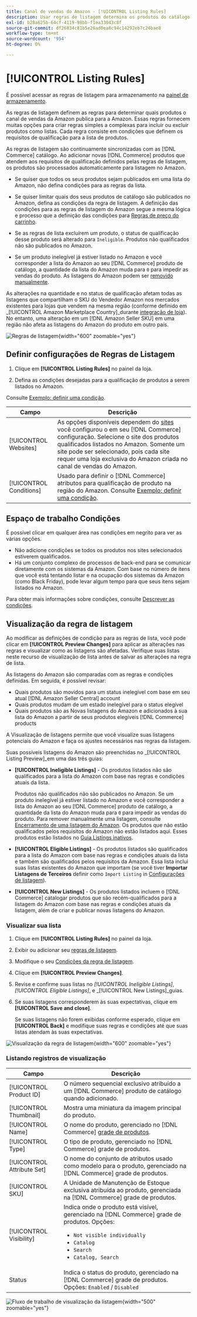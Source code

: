 ```yaml
---
title: Canal de vendas do Amazon - [!UICONTROL Listing Rules]
description: Usar regras de listagem determina os produtos do catálogo do Commerce publicados como listagens do Amazon Marketplace.
exl-id: b28a625b-64cf-4119-98bb-f1ea33043c8f
source-git-commit: df26834c81b5e26ad0ea8c94c14292eb7c24bae8
workflow-type: tm+mt
source-wordcount: '954'
ht-degree: 0%

---
```


# [!UICONTROL Listing Rules]

É possível acessar as regras de listagem para armazenamento na [painel de armazenamento](./amazon-store-dashboard.md).

As regras de listagem definem as regras para determinar quais produtos o canal de vendas da Amazon publica para a Amazon. Essas regras fornecem muitas opções para criar regras simples a complexas para incluir ou excluir produtos como listas. Cada regra consiste em condições que definem os requisitos de qualificação para a lista de produtos.

As regras de listagem são continuamente sincronizadas com as [!DNL Commerce] catálogo. Ao adicionar novas [!DNL Commerce] produtos que atendem aos requisitos de qualificação definidos pelas regras de listagem, os produtos são processados automaticamente para listagem no Amazon.

- Se quiser que todos os seus produtos sejam publicados em uma lista do Amazon, não defina condições para as regras da lista.

- Se quiser limitar quais dos seus produtos de catálogo são publicados no Amazon, defina as condições da regra de listagem. A definição das condições para as regras de listagem do Amazon segue a mesma lógica e processo que a definição das condições para [Regras de preço do carrinho](https://experienceleague.adobe.com/docs/commerce-admin/marketing/promotions/cart-rules/price-rules-cart.html).

- Se as regras de lista excluírem um produto, o status de qualificação desse produto será alterado para `Ineligible`. Produtos não qualificados não são publicados no Amazon.

- Se um produto inelegível já estiver listado no Amazon e você corresponder a lista do Amazon ao seu [!DNL Commerce] produto de catálogo, a quantidade da lista do Amazon muda para `0` para impedir as vendas do produto. As listagens do Amazon podem ser [removido manualmente](./end-listings-manually.md).

As alterações na quantidade e no status de qualificação afetam todas as listagens que compartilham o SKU do Vendedor Amazon nos mercados existentes para lojas que vendem na mesma região (conforme definido em _[!UICONTROL Amazon Marketplace Country]_durante [integração de loja](./store-integration.md)). No entanto, uma alteração em um [!DNL Amazon Seller SKU] em uma região não afeta as listagens do Amazon do produto em outro país.

![Regras de listagem](assets/ob-listing-rules.png){width="600" zoomable="yes"}

## Definir configurações de Regras de Listagem

1. Clique em **[!UICONTROL Listing Rules]** no painel da loja.

1. Defina as condições desejadas para a qualificação de produtos a serem listados no Amazon.

Consulte [Exemplo: definir uma condição](./ob-define-condition-example.md).

| Campo | Descrição |
|---|---|
| [!UICONTROL Websites] | As opções disponíveis dependem do [sites](https://experienceleague.adobe.com/docs/commerce-admin/start/setup/websites-stores-views.html) você configurou o em seu [!DNL Commerce] configuração. Selecione o site dos produtos qualificados listados no Amazon. Somente um site pode ser selecionado, pois cada site requer uma loja exclusiva do Amazon criada no canal de vendas do Amazon. |
| [!UICONTROL Conditions] | Usado para definir o [!DNL Commerce] atributos para qualificação de produto na região do Amazon. Consulte [Exemplo: definir uma condição](./ob-define-condition-example.md). |

## Espaço de trabalho Condições

É possível clicar em qualquer área nas condições em negrito para ver as várias opções.

- Não adicione condições se todos os produtos nos sites selecionados estiverem qualificados.
- Há um conjunto complexo de processos de back-end para se comunicar diretamente com os sistemas da Amazon. Com base no número de itens que você está tentando listar e na ocupação dos sistemas da Amazon (como Black Friday), pode levar algum tempo para que seus itens sejam listados no Amazon.

Para obter mais informações sobre condições, consulte [Descrever as condições](https://experienceleague.adobe.com/docs/commerce-admin/marketing/promotions/cart-rules/price-rules-cart.html).

## Visualização da regra de listagem

Ao modificar as definições de condição para as regras de lista, você pode clicar em **[!UICONTROL Preview Changes]** para aplicar as alterações nas regras e visualizar como as listagens são afetadas. Verifique suas listas neste recurso de visualização de lista antes de salvar as alterações na regra de lista.

As listagens do Amazon são comparadas com as regras e condições definidas. Em seguida, é possível revisar:

- Quais produtos são movidos para um status inelegível com base em seu atual [!DNL Amazon Seller Central] account
- Quais produtos mudam de um estado inelegível para o status elegível
- Quais produtos são as Novas listagens do Amazon e adicionados à sua lista do Amazon a partir de seus produtos elegíveis [!DNL Commerce] products

A Visualização de listagens permite que você visualize suas listagens potenciais do Amazon e faça os ajustes necessários nas regras da listagem.

Suas possíveis listagens do Amazon são preenchidas no _[!UICONTROL Listing Preview]_em uma das três guias:

- **[!UICONTROL Ineligible Listings]** - Os produtos listados não são qualificados para a lista do Amazon com base nas regras e condições atuais da lista.

   Produtos não qualificados não são publicados no Amazon. Se um produto inelegível já estiver listado no Amazon e você corresponder a lista do Amazon ao seu [!DNL Commerce] produto de catálogo, a quantidade da lista do Amazon muda para `0` para impedir as vendas do produto. Para remover manualmente uma listagem, consulte [Encerramento de uma listagem do Amazon](./end-listings-manually.md). Os produtos que não estão qualificados pelos requisitos do Amazon não estão listados aqui. Esses produtos estão listados no [Guia Listings inativos](./inactive-listings.md).

- **[!UICONTROL Eligible Listings]** - Os produtos listados são qualificados para a lista do Amazon com base nas regras e condições atuais da lista e também são qualificados pelos requisitos da Amazon. Essa lista inclui suas listas existentes do Amazon que importam (se você tiver **Importar Listagens de Terceiros** definir como `Import Listing` in [Configurações de listagem](./third-party-listing-settings.md)).

- **[!UICONTROL New Listings]** - Os produtos listados incluem o [!DNL Commerce] catalogar produtos que são recém-qualificados para a listagem do Amazon com base nas regras e condições atuais da listagem, além de criar e publicar novas listagens do Amazon.

### Visualizar sua lista

1. Clique em **[!UICONTROL Listing Rules]** no painel da loja.

1. Exibir ou adicionar seu [regras de listagem](./listing-rules.md).

1. Modifique o seu [Condições da regra de listagem](./ob-define-condition-example.md).

1. Clique em **[!UICONTROL Preview Changes]**.

1. Revise e confirme suas listas no _[!UICONTROL Ineligible Listings]_,_[!UICONTROL Eligible Listings]_, e _[!UICONTROL New Listings]_guias.

1. Se suas listagens corresponderem às suas expectativas, clique em **[!UICONTROL Save and close]**.

   Se suas listagens não forem exibidas conforme esperado, clique em **[!UICONTROL Back]** e modifique suas regras e condições até que suas listas atendam às suas expectativas.

![Visualização da regra de listagem](assets/amazon-listing-rule-preview.png){width="600" zoomable="yes"}

### Listando registros de visualização

| Campo | Descrição |
|--- |--- |
| [!UICONTROL Product ID] | O número sequencial exclusivo atribuído a um [!DNL Commerce] produto de catálogo quando adicionado. |
| [!UICONTROL Thumbnail] | Mostra uma miniatura da imagem principal do produto. |
| [!UICONTROL Name] | O nome do produto, gerenciado no [!DNL Commerce] [grade de produtos](https://experienceleague.adobe.com/docs/commerce-admin/catalog/products/products-list.html). |
| [!UICONTROL Type] | O tipo de produto, gerenciado no [!DNL Commerce] grade de produtos. |
| [!UICONTROL Attribute Set] | O nome do conjunto de atributos usado como modelo para o produto, gerenciado na [!DNL Commerce] grade de produtos. |
| [!UICONTROL SKU] | A Unidade de Manutenção de Estoque exclusiva atribuída ao produto, gerenciada na [!DNL Commerce] grade de produtos. |
| [!UICONTROL Visibility] | Indica onde o produto está visível, gerenciado na [!DNL Commerce] grade de produtos. Opções:<ul><li>`Not visible individually`</li><li>`Catalog`</li><li>`Search`</li><li>`Catalog, Search`</li></ul> |
| Status | Indica o status do produto, gerenciado na [!DNL Commerce] grade de produtos. Opções: `Enabled` / `Disabled` |

![Fluxo de trabalho de visualização da listagem](assets/listing-preview-flowchart.png){width="500" zoomable="yes"}
